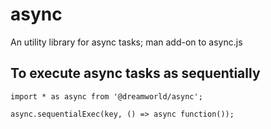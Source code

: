 # async
An utility library for async tasks; man add-on to  async.js

## To execute async tasks as sequentially
```
import * as async from '@dreamworld/async';

async.sequentialExec(key, () => async function());
```